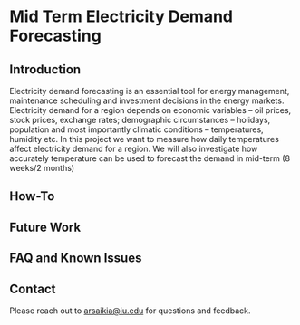 # Mid Term Electricity Demand Forecasting

## Introduction
Electricity demand forecasting is an essential tool for energy management, maintenance scheduling and investment decisions in the energy markets. Electricity demand for a region depends on economic variables – oil prices, stock prices, exchange rates; demographic circumstances – holidays, population and most importantly climatic conditions – temperatures, humidity etc. In this project we want to measure how daily temperatures affect electricity demand for a region. We will also investigate how accurately temperature can be used to forecast the demand in mid-term (8 weeks/2 months)

## How-To


## Future Work


## FAQ and Known Issues


## Contact
Please reach out to arsaikia@iu.edu for questions and feedback.

